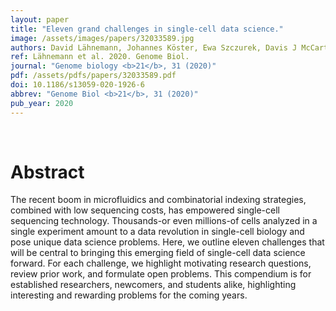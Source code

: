```yaml
---
layout: paper
title: "Eleven grand challenges in single-cell data science."
image: /assets/images/papers/32033589.jpg
authors: David Lähnemann, Johannes Köster, Ewa Szczurek, Davis J McCarthy, Stephanie C Hicks, Mark D Robinson, Catalina A Vallejos, Kieran R Campbell, Niko Beerenwinkel, Ahmed Mahfouz, Luca Pinello, Pavel Skums, Alexandros Stamatakis, Camille Stephan-Otto Attolini, Samuel Aparicio, Jasmijn Baaijens, Marleen Balvert, Buys de Barbanson, Antonio Cappuccio, Giacomo Corleone, Bas E Dutilh, Maria Florescu, Victor Guryev, Rens Holmer, Katharina Jahn, Thamar Jessurun Lobo, Emma M Keizer, Indu Khatri, Szymon M Kielbasa, Jan O Korbel, Alexey M Kozlov, Tzu-Hao Kuo, Boudewijn P F Lelieveldt, Ion I Mandoiu, John C Marioni, Tobias Marschall, Felix Mölder, Amir Niknejad, Lukasz Raczkowski, Marcel Reinders, Jeroen de Ridder, Antoine-Emmanuel Saliba, Antonios Somarakis, Oliver Stegle, Fabian J Theis, Huan Yang, Alex Zelikovsky, Alice C McHardy, Benjamin J Raphael, Sohrab P Shah, Alexander Schönhuth
ref: Lähnemann et al. 2020. Genome Biol.
journal: "Genome biology <b>21</b>, 31 (2020)"
pdf: /assets/pdfs/papers/32033589.pdf
doi: 10.1186/s13059-020-1926-6
abbrev: "Genome Biol <b>21</b>, 31 (2020)"
pub_year: 2020
---
```


<br />
<div data-badge-popover="right" data-badge-type="donut" data-pmid="32033589" data-hide-no-mentions="true" class="altmetric-embed"></div>

# Abstract

The recent boom in microfluidics and combinatorial indexing strategies, combined with low sequencing costs, has empowered single-cell sequencing technology. Thousands-or even millions-of cells analyzed in a single experiment amount to a data revolution in single-cell biology and pose unique data science problems. Here, we outline eleven challenges that will be central to bringing this emerging field of single-cell data science forward. For each challenge, we highlight motivating research questions, review prior work, and formulate open problems. This compendium is for established researchers, newcomers, and students alike, highlighting interesting and rewarding problems for the coming years.

